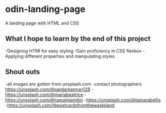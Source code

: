# odin-landing-page
A landing page with HTML and CSS

## What I hope to learn by the end of this project
-Designing HTMl for easy styling
-Gain proficiency in CSS flexbox
-Applying different properties and manipulating styles
## Shout outs
-all images are gotten from unsplash.com
-contact photographers https://unsplash.com/@sardarkamran128
-https://unsplash.com/@mariabeatrice
-https://unsplash.com/@raquelgambin
-https://unsplash.com/@tamarabellis
-https://unsplash.com/@postcardsfromthewasteland